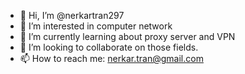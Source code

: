 - 👋 Hi, I’m @nerkartran297
- 👀 I’m interested in computer network
- 🌱 I’m currently learning about proxy server and VPN
- 💞️ I’m looking to collaborate on those fields.
- 📫 How to reach me: nerkar.tran@gmail.com
